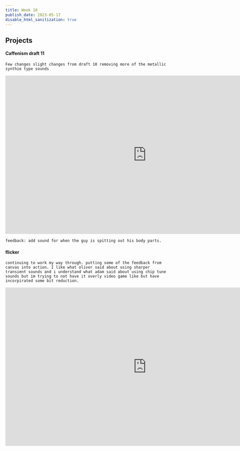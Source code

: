 ```yaml
---
title: Week 10
publish_date: 2023-05-17
disable_html_sanitization: true
---
```

## Projects

#### Caffenism draft 11 

    Few changes slight changes from draft 10 removing more of the metallic synthie type sounds

<iframe width="878" height="494" src="https://www.youtube.com/embed/uTOuX98WxbA" title="LIZ ANIMATION SOUNDDRAFT 11" frameborder="0" allow="accelerometer; autoplay; clipboard-write; encrypted-media; gyroscope; picture-in-picture; web-share" allowfullscreen></iframe>

    feedback: add sound for when the guy is spitting out his body parts.


#### flicker


    continuing to work my way through. putting some of the feedback from canvas into action. I like what oliver said about using sharper transient sounds and i understand what adam said about using chip tune sounds but im trying to not have it overly video game like but have incorpirated some bit reduction.


<iframe width="878" height="494" src="https://www.youtube.com/embed/De_LDvmolD4" title="flicker" frameborder="0" allow="accelerometer; autoplay; clipboard-write; encrypted-media; gyroscope; picture-in-picture; web-share" allowfullscreen></iframe>